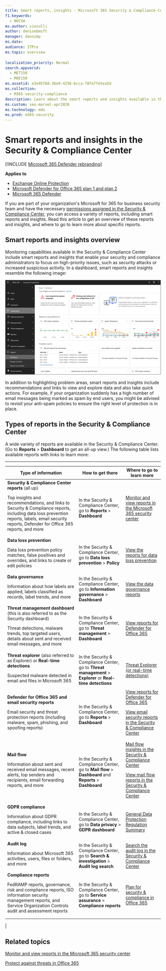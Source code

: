 ```yaml
---
title: Smart reports, insights - Microsoft 365 Security & Compliance Center
f1.keywords: 
  - NOCSH
ms.author: siosulli
author: denisebmsft
manager: dansimp
ms.date: 
audience: ITPro
ms.topic: overview

localization_priority: Normal
search.appverid: 
  - MET150
  - MOE150
ms.assetid: e3e95f68-36e9-4256-bcca-78fe7fe5ea5d
ms.collection: 
  - M365-security-compliance
description: Learn about the smart reports and insights available in the Security & Compliance Center, and how to use them to view and explore data and take quick actions.
ms.custom: seo-marvel-apr2020
ms.technology: mdo
ms.prod: m365-security
---
```


# Smart reports and insights in the Security & Compliance Center

[!INCLUDE [Microsoft 365 Defender rebranding](../includes/microsoft-defender-for-office.md)]

**Applies to**
- [Exchange Online Protection](exchange-online-protection-overview.md)
- [Microsoft Defender for Office 365 plan 1 and plan 2](office-365-atp.md)
- [Microsoft 365 Defender](../mtp/microsoft-threat-protection.md)

If you are part of your organization's Microsoft for 365 for business security team and have the necessary [permissions assigned in the Security & Compliance Center](permissions-in-the-security-and-compliance-center.md), you can access a variety of reports, including smart reports and insights. Read this article to get an overview of these reports and insights, and where to go to learn more about specific reports.

## Smart reports and insights overview

Monitoring capabilities available in the Security & Compliance Center include smart reports and insights that enable your security and compliance administrators to focus on high-priority issues, such as security attacks or increased suspicious activity. In a dashboard, smart reports and insights resemble the following image:

![The Reports dashboard in the Security & Compliance Center](../../media/2a668c3d-3fa3-4e37-8149-46989b33ae8c.png)

In addition to highlighting problem areas, smart reports and insights include recommendations and links to view and explore data and also take quick actions. For example, if your organization suddenly has a high number of email messages being marked as spam by end users, you might be advised to revisit your anti-spam policies to ensure the right level of protection is in place.

## Types of reports in the Security & Compliance Center

A wide variety of reports are available in the Security & Compliance Center. (Go to **Reports** \> **Dashboard** to get an all-up view.) The following table lists available reports with links to learn more:

****

|Type of information|How to get there|Where to go to learn more|
|---|---|---|
|**Security & Compliance Center reports** (all up) <p> Top insights and recommendations, and links to Security & Compliance reports, including data loss prevention reports, labels, email security reports, Defender for Office 365 reports, and more|In the Security & Compliance Center, go to **Reports** \> **Dashboard**|[Monitor and view reports in the Microsoft 365 security center](../mtp/monitoring-and-reporting.md)|
|**Data loss prevention** <p> Data loss prevention policy matches, false positives and overrides, and links to create or edit policies|In the Security & Compliance Center, go to **Data loss prevention** \> **Policy**|[View the reports for data loss prevention](../../compliance/view-the-dlp-reports.md)|
|**Data governance** <p> Information about how labels are applied, labels classified as records, label trends, and more|In the Security & Compliance Center, go to **Information governance** \> **Dashboard**|[View the data governance reports](../../compliance/view-the-data-governance-reports.md)|
|**Threat management dashboard** (this is also referred to as the Security dashboard) <p> Threat detections, malware trends, top targeted users, details about sent and received email messages, and more|In the Security & Compliance Center, go to **Threat management** \> **Dashboard**|[View reports for Defender for Office 365](view-reports-for-atp.md)|
|**Threat explorer** (also referred to as Explorer) or **Real-time detections** <p> Suspected malware detected in email and files in Microsoft 365|In the Security & Compliance Center, go to **Threat management** \> **Explorer** or **Real-time detections**<br> |[Threat Explorer (or real-time detections)](threat-explorer.md)|
|**Defender for Office 365 and email security reports** <p> Email security and threat protection reports (including malware, spam, phishing, and spoofing reports)|In the Security & Compliance Center, go to **Reports** \> **Dashboard**|[View reports for Defender for Office 365](view-reports-for-atp.md) <p> [View email security reports in the Security & Compliance Center](view-email-security-reports.md)|
|**Mail flow** <p> Information about sent and received email messages, recent alerts, top senders and recipients, email forwarding reports, and more|In the Security & Compliance Center, go to **Mail flow** \> **Dashboard** and **Reports** \> **Dashboard**|[Mail flow insights in the Security & Compliance Center](mail-flow-insights-v2.md) <p> [View mail flow reports in the Security & Compliance Center](view-mail-flow-reports.md)|
|**GDPR compliance** <p> Information about GDPR compliance, including links to data subjects, label trends, and active & closed cases|In the Security & Compliance Center, go to **Data privacy** \> **GDPR dashboard**|[General Data Protection Regulation Summary](https://docs.microsoft.com/compliance/regulatory/gdpr)|
|**Audit log** <p> Information about Microsoft 365 activities, users, files or folders, and more|In the Security & Compliance Center, go to **Search & investigation** \> **Audit log search**|[Search the audit log in the Security & Compliance Center](../../compliance/search-the-audit-log-in-security-and-compliance.md)|
|**Compliance reports** <p> FedRAMP reports, governance, risk and compliance reports, ISO information security management reports, and Service Organization Controls audit and assessment reports|In the Security & Compliance Center, go to **Service assurance** \> **Compliance reports**|[Plan for security & compliance in Office 365](../../compliance/plan-for-security-and-compliance.md)|
|

## Related topics

[Monitor and view reports in the Microsoft 365 security center](../mtp/monitoring-and-reporting.md)

[Protect against threats in Office 365](protect-against-threats.md)

